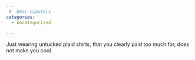 ```yaml
---
 #  Dear hipsters
categories:
  - Uncategorized

---
```

Just wearing untucked plaid shirts, that you clearly paid too much for, does not make you cool.
